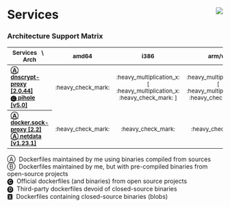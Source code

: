 # Services <a href='https://github.com/padhi-homelab/Services/actions?query=workflow%3A%22Docker+CI+Release%22'><img align='right' src='https://img.shields.io/github/workflow/status/padhi-homelab/Services/Docker%20CI%20Release?logo=github&logoWidth=24&style=flat-square'></img></a>

### Architecture Support Matrix

<table>
  <thead>
    <tr>
      <th><sub>Services &nbsp; \ &nbsp; Arch</sub></th>
      <th><sub>amd64</sub></th>
      <th><sub>i386</sub></th>
      <th><sub>arm/v6</sub></th>
      <th><sub>arm/v7</sub></th>
      <th><sub>arm64</sub></th>
      <th><sub>ppc64le</sub></th>
    </tr>
  </thead>
  <tbody>
    <tr>
      <th align='left'><sub>
        <a href='https://hub.docker.com/repository/docker/padhihomelab/dnscrypt-proxy'>
          Ⓐ dnscrypt-proxy [2.0.44]
        </a>
        <br>
        <a href='https://hub.docker.com/r/pihole/pihole/'>
          🅒 pihole [v5.0]
        </a>
      </sub></th>
      <td align='center'>
        <sub>:heavy_check_mark:</sub>
      </td>
      <td align='center'>
        <sub>:heavy_multiplication_x:</sub>
        <br>
        <sub>[ :heavy_multiplication_x: :heavy_check_mark: ]</sub>
      </td>
      <td align='center'>
        <sub>:heavy_multiplication_x:</sub>
        <br>
        <sub>[ :heavy_multiplication_x: :heavy_check_mark: ]</sub>
      </td>
      <td align='center'>
        <sub>:heavy_check_mark:</sub>
      </td>
      <td align='center'>
        <sub>:heavy_check_mark:</sub>
      </td>
      <td align='center'>
        <sub>:heavy_multiplication_x:</sub>
        <br>
        <sub>[ :heavy_multiplication_x: :heavy_multiplication_x: ]</sub>
      </td>
    </tr>
    <tr>
      <th align='left'><sub>
        <a href='https://hub.docker.com/r/padhihomelab/docker.sock-proxy/'>
          Ⓐ docker.sock-proxy [2.2]
        </a>
        <br>
        <a href='https://hub.docker.com/r/padhihomelab/netdata/'>
          Ⓐ netdata [v1.23.1]
        </a>
      </sub></th>
      <td align='center'>
        <sub>:heavy_check_mark:</sub>
      </td>
      <td align='center'>
        <sub>:heavy_check_mark:</sub>
      </td>
      <td align='center'>
        <sub>:heavy_check_mark:</sub>
      </td>
      <td align='center'>
        <sub>:heavy_check_mark:</sub>
      </td>
      <td align='center'>
        <sub>:heavy_check_mark:</sub>
      </td>
      <td align='center'>
        <sub>:heavy_check_mark:</sub>
      </td>
    </tr>
  </tbody>
</table>

Ⓐ&nbsp;
Dockerfiles maintained by me using binaries compiled from sources
<br>
Ⓑ&nbsp;
Dockerfiles maintained by me, but with pre-compiled binaries from open-source projects
<br>
🅒&nbsp;
Official dockerfiles (and binaries) from  open source projects
<br>
🅓&nbsp;
Third-party dockerfiles devoid of closed-source binaries
<br>
🆇&nbsp;
Dockerfiles containing closed-source binaries (blobs)
